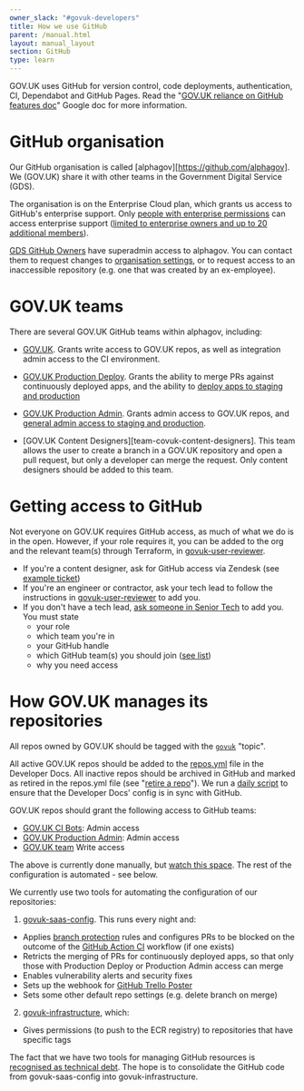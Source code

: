 ```yaml
---
owner_slack: "#govuk-developers"
title: How we use GitHub
parent: /manual.html
layout: manual_layout
section: GitHub
type: learn
---
```


GOV.UK uses GitHub for version control, code deployments, authentication, CI, Dependabot and GitHub Pages. Read the "[GOV.UK reliance on GitHub features doc](https://docs.google.com/document/d/1KsYWCHSQZEwqB2NF1A7Z9rmP1s1azcZhEamaPsXAoxk/edit)" Google doc for more information.

# GitHub organisation

Our GitHub organisation is called [alphagov][https://github.com/alphagov]. We (GOV.UK) share it with other teams in the Government Digital Service (GDS).

The organisation is on the Enterprise Cloud plan, which grants us access to GitHub's enterprise support. Only [people with enterprise permissions](https://github.com/orgs/alphagov/people/enterprise_owners) can access enterprise support ([limited to enterprise owners and up to 20 additional members](https://docs.github.com/en/enterprise-cloud@latest/admin/managing-accounts-and-repositories/managing-users-in-your-enterprise/managing-support-entitlements-for-your-enterprise)).

[GDS GitHub Owners](https://groups.google.com/a/digital.cabinet-office.gov.uk/g/gds-github-owners) have superadmin access to alphagov. You can contact them to request changes to [organisation settings](https://docs.github.com/en/organizations/managing-organization-settings), or to request access to an inaccessible repository (e.g. one that was created by an ex-employee).

# GOV.UK teams

There are several GOV.UK GitHub teams within alphagov, including:

- [GOV.UK][team-govuk].
  Grants write access to GOV.UK repos, as well as integration admin access to the CI environment.

- [GOV.UK Production Deploy][team-govuk-production-deploy].
  Grants the ability to merge PRs against continuously deployed apps, and the ability to [deploy apps to staging and production](/manual/rules-for-getting-production-access.html#production-deploy-access)

- [GOV.UK Production Admin][team-govuk-production-admin].
  Grants admin access to GOV.UK repos, and [general admin access to staging and production](/manual/rules-for-getting-production-access.html#production-admin-access).

- [GOV.UK Content Designers][team-covuk-content-designers].
  This team allows the user to create a branch in a GOV.UK repository and open a pull request, but only a developer can merge the request.
  Only content designers should be added to this team.

# Getting access to GitHub

Not everyone on GOV.UK requires GitHub access, as much of what we do is in the open. However, if your role requires it, you can be added to the org and the relevant team(s) through Terraform, in [govuk-user-reviewer][].

- If you're a content designer, ask for GitHub access via Zendesk (see [example ticket](https://govuk.zendesk.com/agent/tickets/5297731/events))
- If you're an engineer or contractor, ask your tech lead to follow the instructions in [govuk-user-reviewer][] to add you.
- If you don't have a tech lead, [ask someone in Senior Tech](https://groups.google.com/a/digital.cabinet-office.gov.uk/g/govuk-senior-tech-members/members) to add you. You must state
  - your role
  - which team you're in
  - your GitHub handle
  - which GitHub team(s) you should join ([see list](#govuk-teams))
  - why you need access

# How GOV.UK manages its repositories

All repos owned by GOV.UK should be tagged with the [`govuk`](https://github.com/search?q=topic:govuk) "topic".

All active GOV.UK repos should be added to the [repos.yml](https://github.com/alphagov/govuk-developer-docs/blob/main/data/repos.yml) file in the Developer Docs. All inactive repos should be archived in GitHub and marked as retired in the repos.yml file (see "[retire a repo](/manual/retiring-a-repo.html)"). We run a [daily script](https://github.com/alphagov/govuk-saas-config/blob/main/.github/workflows/verify-repo-tags.yml) to ensure that the Developer Docs' config is in sync with GitHub.

GOV.UK repos should grant the following access to GitHub teams:

- [GOV.UK CI Bots][team-govuk-ci-bots]: Admin access
- [GOV.UK Production Admin][team-govuk-production-admin]: Admin access
- [GOV.UK team][team-govuk] Write access

The above is currently done manually, but [watch this space](https://trello.com/c/tbQjgkwR/3249-have-govuk-saas-config-grant-team-access-to-govuk-tagged-repos-3). The rest of the configuration is automated - see below.

We currently use two tools for automating the configuration of our repositories:

1. [govuk-saas-config](https://github.com/alphagov/govuk-saas-config/blob/main/github/lib/configure_repo.rb). This runs every night and:
  - Applies [branch protection](https://help.github.com/articles/about-protected-branches) rules and configures PRs to be blocked on the outcome of the [GitHub Action CI](/manual/test-and-build-a-project-with-github-actions.html) workflow (if one exists)
  - Retricts the merging of PRs for continuously deployed apps, so that only those with Production Deploy or Production Admin access can merge
  - Enables vulnerability alerts and security fixes
  - Sets up the webhook for [GitHub Trello Poster](/repos/github-trello-poster.html)
  - Sets some other default repo settings (e.g. delete branch on merge)
2. [govuk-infrastructure](https://github.com/alphagov/govuk-infrastructure/tree/main/terraform/deployments/github), which:
  - Gives permissions (to push to the ECR registry) to repositories that have specific tags

The fact that we have two tools for managing GitHub resources is [recognised as technical debt](https://trello.com/c/mojlsebq/226-we-have-two-tools-for-managing-github-resources). The hope is to consolidate the GitHub code from govuk-saas-config into govuk-infrastructure.

[govuk-user-reviewer]: https://github.com/alphagov/govuk-user-reviewer
[team-govuk]: https://github.com/orgs/alphagov/teams/gov-uk
[team-govuk-ci-bots]: https://github.com/orgs/alphagov/teams/gov-uk-ci-bots
[team-govuk-content-designers]: https://github.com/orgs/alphagov/teams/gov-uk-content-designers
[team-govuk-production-admin]: https://github.com/orgs/alphagov/teams/gov-uk-production-admin
[team-govuk-production-deploy]: https://github.com/orgs/alphagov/teams/gov-uk-production-deploy
